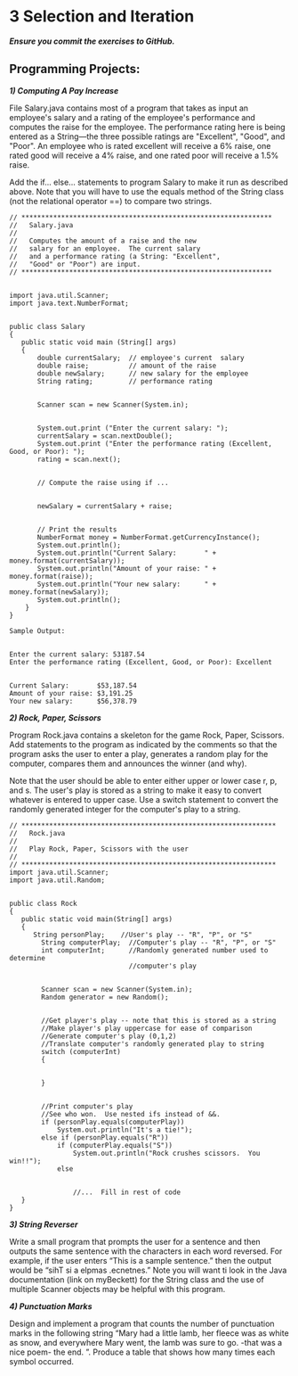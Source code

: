 # ﻿3 Selection and Iteration
***Ensure you commit the exercises to GitHub.***

## Programming Projects:
***1) Computing A Pay Increase***


File Salary.java contains most of a program that takes as input an employee's salary and a rating of the employee's performance and computes the raise for the employee. The performance rating here is being entered as a String—the three possible ratings are "Excellent", "Good", and "Poor". An employee who is rated excellent will receive a 6% raise, one rated good will receive a 4% raise, and one rated poor will receive a 1.5% raise. 


Add the if... else... statements to program Salary to make it run as described above. Note that you will have to use the equals method of the String class (not the relational operator ==) to compare two strings.

```
// ***************************************************************
//   Salary.java
//
//   Computes the amount of a raise and the new
//   salary for an employee.  The current salary
//   and a performance rating (a String: "Excellent",
//   "Good" or "Poor") are input.
// ***************************************************************


import java.util.Scanner;
import java.text.NumberFormat;


public class Salary
{
   public static void main (String[] args)
   {
       double currentSalary;  // employee's current  salary
       double raise;          // amount of the raise
       double newSalary;      // new salary for the employee
       String rating;         // performance rating


       Scanner scan = new Scanner(System.in);


       System.out.print ("Enter the current salary: ");
       currentSalary = scan.nextDouble();
       System.out.print ("Enter the performance rating (Excellent, Good, or Poor): ");
       rating = scan.next();


       // Compute the raise using if ...


       newSalary = currentSalary + raise;


       // Print the results
       NumberFormat money = NumberFormat.getCurrencyInstance();
       System.out.println();
       System.out.println("Current Salary:       " + money.format(currentSalary));
       System.out.println("Amount of your raise: " + money.format(raise));
       System.out.println("Your new salary:      " + money.format(newSalary));
       System.out.println();
    }
}
```


```
Sample Output:


Enter the current salary: 53187.54
Enter the performance rating (Excellent, Good, or Poor): Excellent


Current Salary:       $53,187.54
Amount of your raise: $3,191.25
Your new salary:      $56,378.79
```

	

***2) Rock, Paper, Scissors***


Program Rock.java contains a skeleton for the game Rock, Paper, Scissors. Add statements to the program as indicated by the comments so that the program asks the user to enter a play, generates a random play for the computer, compares them and announces the winner (and why). 


Note that the user should be able to enter either upper or lower case r, p, and s. The user's play is stored as a string to make it easy to convert whatever is entered to upper case. Use a switch statement to convert the randomly generated integer for the computer's play to a string.

```
// ****************************************************************
//   Rock.java
//
//   Play Rock, Paper, Scissors with the user
//          
// ****************************************************************
import java.util.Scanner;
import java.util.Random;


public class Rock
{
   public static void main(String[] args)
   {
      String personPlay;    //User's play -- "R", "P", or "S"
        String computerPlay;  //Computer's play -- "R", "P", or "S"
        int computerInt;      //Randomly generated number used to determine
                              //computer's play


        Scanner scan = new Scanner(System.in);
        Random generator = new Random();


        //Get player's play -- note that this is stored as a string
        //Make player's play uppercase for ease of comparison
        //Generate computer's play (0,1,2)
        //Translate computer's randomly generated play to string
        switch (computerInt)
        {


        }


        //Print computer's play
        //See who won.  Use nested ifs instead of &&.
        if (personPlay.equals(computerPlay))  
            System.out.println("It's a tie!");
        else if (personPlay.equals("R"))
            if (computerPlay.equals("S"))
                System.out.println("Rock crushes scissors.  You win!!");
            else


                //...  Fill in rest of code
   }
}
```

***3) String Reverser***

Write a small program that prompts the user for a sentence and then outputs the same sentence with the characters in each word reversed. For example, if the user enters “This is a sample sentence.” then the output would be “sihT si a elpmas .ecnetnes.” Note you will want ti look in the Java documentation (link on myBeckett) for the String class and the use of multiple Scanner objects may be helpful with this program.


***4) Punctuation Marks***


Design and implement a program that counts the number of punctuation marks in the following string “Mary had a little lamb, her fleece was as white as snow, and everywhere Mary went, the lamb was sure to go.
-that was a nice poem-
the end.
”. 
Produce a table that shows how many times each symbol occurred.


